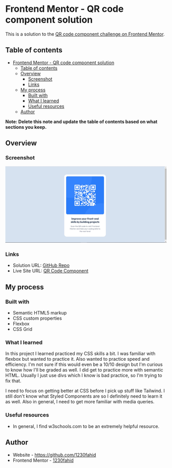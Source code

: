 # Frontend Mentor - QR code component solution

This is a solution to the [QR code component challenge on Frontend Mentor](https://www.frontendmentor.io/challenges/qr-code-component-iux_sIO_H).

## Table of contents

- [Frontend Mentor - QR code component solution](#frontend-mentor---qr-code-component-solution)
  - [Table of contents](#table-of-contents)
  - [Overview](#overview)
    - [Screenshot](#screenshot)
    - [Links](#links)
  - [My process](#my-process)
    - [Built with](#built-with)
    - [What I learned](#what-i-learned)
    - [Useful resources](#useful-resources)
  - [Author](#author)

**Note: Delete this note and update the table of contents based on what sections you keep.**

## Overview

### Screenshot

![](./images/qr-component-frontend-mentor.jpg)

### Links

- Solution URL: [GitHub Repo](https://github.com/1230fahid/qr-code-component)
- Live Site URL: [QR Code Component](https://1230fahid.github.io/qr-code-component/)

## My process

### Built with

- Semantic HTML5 markup
- CSS custom properties
- Flexbox
- CSS Grid

### What I learned
In this project I learned practiced my CSS skills a bit. I was familiar with flexbox but wanted to practice it. Also wanted to practice speed and efficiency. I'm not sure if this would even be a 10/10 design but I'm curious to know how I'll be graded as well. I did get to practice more with semantic HTML. Usually I just use divs which I know is bad practice, so I'm trying to fix that.


I need to focus on getting better at CSS before I pick up stuff like Tailwind. I still don't know what Styled Components are so I definitely need to learn it as well. Also in general, I need to get more familiar with media queries. 

### Useful resources

- In general, I find w3schools.com to be an extremely helpful resource.

## Author

- Website - https://github.com/1230fahid
- Frontend Mentor - [1230fahid](https://www.frontendmentor.io/profile/1230fahid)
